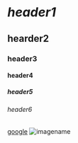 # _header1_
## **hearder2**
### header3
#### header4
#####  header5
###### header6


[google](www.google.com)
![imagename](https://images.unsplash.com/photo-1549492423-400259a2e574?ixid=MnwxMjA3fDB8MHxwaG90by1wYWdlfHx8fGVufDB8fHx8&ixlib=rb-1.2.1&auto=format&fit=crop&w=554&q=80)